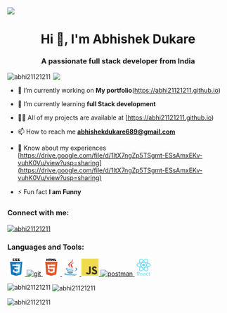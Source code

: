 
<img align="center" src="https://media.licdn.com/dms/image/C4E16AQH6wlu4m1Csfg/profile-displaybackgroundimage-shrink_350_1400/0/1668485291939?e=1694649600&v=beta&t=bgde6-we6g7nxMBKNl1_JjYX7QQpYxD61570HUdjZPY" />
<h1 align="center">Hi 👋, I'm Abhishek Dukare</h1>
<h3 align="center">A passionate full stack developer from India</h3>
<img align="right" ait="Coding"  width="400" src="https://i.pinimg.com/originals/81/17/8b/81178b47a8598f0c81c4799f2cdd4057.gif"/>
<p align="left"> <img src="https://komarev.com/ghpvc/?username=abhi21121211&label=Profile%20views&color=0e75b6&style=flat" alt="abhi21121211" /> </p>

- 🔭 I’m currently working on **My portfolio**(https://abhi21121211.github.io)

- 🌱 I’m currently learning **full Stack development**

- 👨‍💻 All of my projects are available at [https://abhi21121211.github.io)

- 📫 How to reach me **abhishekdukare689@gmail.com**

- 📄 Know about my experiences [https://drive.google.com/file/d/1ItX7ngZp5TSgmt-ESsAmxEKv-vuhK0Vu/view?usp=sharing](https://drive.google.com/file/d/1ItX7ngZp5TSgmt-ESsAmxEKv-vuhK0Vu/view?usp=sharing)

- ⚡ Fun fact **I am Funny**

<h3 align="left">Connect with me:</h3>
<p align="left">
<a href="https://linkedin.com/in/abhi21121211" target="blank"><img align="center" src="https://raw.githubusercontent.com/rahuldkjain/github-profile-readme-generator/master/src/images/icons/Social/linked-in-alt.svg" alt="abhi21121211" height="30" width="40" /></a>
</p>

<h3 align="left">Languages and Tools:</h3>
<p align="left"> <a href="https://www.w3schools.com/css/" target="_blank" rel="noreferrer"> <img src="https://raw.githubusercontent.com/devicons/devicon/master/icons/css3/css3-original-wordmark.svg" alt="css3" width="40" height="40"/> </a> <a href="https://git-scm.com/" target="_blank" rel="noreferrer"> <img src="https://www.vectorlogo.zone/logos/git-scm/git-scm-icon.svg" alt="git" width="40" height="40"/> </a> <a href="https://www.w3.org/html/" target="_blank" rel="noreferrer"> <img src="https://raw.githubusercontent.com/devicons/devicon/master/icons/html5/html5-original-wordmark.svg" alt="html5" width="40" height="40"/> </a> <a href="https://www.java.com" target="_blank" rel="noreferrer"> <img src="https://raw.githubusercontent.com/devicons/devicon/master/icons/java/java-original.svg" alt="java" width="40" height="40"/> </a> <a href="https://developer.mozilla.org/en-US/docs/Web/JavaScript" target="_blank" rel="noreferrer"> <img src="https://raw.githubusercontent.com/devicons/devicon/master/icons/javascript/javascript-original.svg" alt="javascript" width="40" height="40"/> </a> <a href="https://postman.com" target="_blank" rel="noreferrer"> <img src="https://www.vectorlogo.zone/logos/getpostman/getpostman-icon.svg" alt="postman" width="40" height="40"/> </a> <a href="https://reactjs.org/" target="_blank" rel="noreferrer"> <img src="https://raw.githubusercontent.com/devicons/devicon/master/icons/react/react-original-wordmark.svg" alt="react" width="40" height="40"/> </a> </p>

<p><img align="left" src="https://github-readme-stats.vercel.app/api/top-langs?username=abhi21121211&show_icons=true&theme=dark&text_color=ffffff&locale=en&layout=compact" alt="abhi21121211" /></p>

<p>&nbsp;<img align="center" src="https://github-readme-stats.vercel.app/api?username=abhi21121211&show_icons=true&theme=dark&text_color=ffffff&locale=en" alt="abhi21121211" /></p>

<p><img align="center" src="https://github-readme-streak-stats.herokuapp.com/?user=abhi21121211&theme=dark" alt="abhi21121211" /></p>
